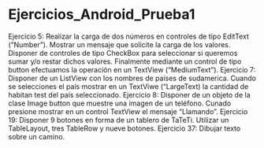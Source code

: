 # Ejercicios_Android_Prueba1
Ejercicio 5: Realizar la carga de dos números en controles de tipo EditText (“Number”). Mostrar un mensaje que solicite la carga de los valores. Disponer de controles de tipo CheckBox para seleccionar si queremos sumar y/o restar dichos valores. Finalmente mediante un control de tipo button efectuamos la operación en un TextView (“MediumText”).
Ejercicio 7: Disponer de un ListView con los nombres de países de sudamerica. Cuando se selecciones el país mostrar en un TextViwe (“LargeText) la cantidad de habitan test del país seleccionado.
Ejercicio 8: Disponer de un objeto de la clase Image button que muestre una imagen de un teléfono. Cunado presione mostrar en un control TextView el mensaje “Llamando”.
Ejercicio 19: Disponer 9 botones en forma de un tablero de TaTeTi. Utilizar un TableLayout, tres TableRow y nueve botones.
Ejercicio 37: Dibujar texto sobre un camino.
